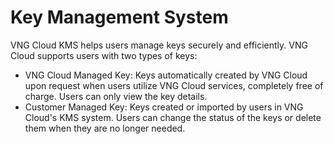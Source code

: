 # Key Management System

VNG Cloud KMS helps users manage keys securely and efficiently. VNG Cloud supports users with two types of keys:

* VNG Cloud Managed Key: Keys automatically created by VNG Cloud upon request when users utilize VNG Cloud services, completely free of charge. Users can only view the key details.
* Customer Managed Key: Keys created or imported by users in VNG Cloud's KMS system. Users can change the status of the keys or delete them when they are no longer needed.
